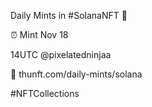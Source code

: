 Daily Mints in #SolanaNFT 🚀

⏰ Mint Nov 18

14UTC @pixelatedninjaa

🔗 thunft.com/daily-mints/solana

#NFTCollections
